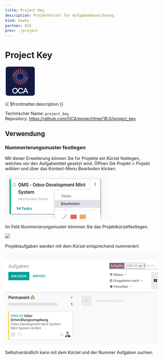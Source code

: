 ```yaml
---
title: Project Key
description: Projektkürzel für Aufgabenbezeichnung.
kind: howto
partner: OCA
prev: ./project
---
```

# Project Key
![icon_oca_app](attachments/icon_oca_app.png)

{{ $frontmatter.description }}

Technischer Name: `project_key`\
Repository: <https://github.com/OCA/project/tree/18.0/project_key>

## Verwendung

### Nummerierungsmuster festlegen

Mit dieser Erweiterung können Sie für Projekte ein Kürzel festlegen, welches vor den Aufgabentitel gesetzt wird. Öffnen Sie *Projekt > Projekt wählen* und über das Kontext-Menu *Bearbeiten* klicken.

![](attachments/Project%20key%20Projekt%20Bearbeiten.png)

Im Feld *Nummerierungsmuster* könnnen Sie das Projektkürzelfesltegen.

![](attachments/Project%20key%20Kürzel.png)

Projektaufgaben werden mit dem Kürzel entsprechend nummeriert.

![](attachments/Project%20key%20Aufgabe.png)

Selbstverändlich kann mit dem Kürzel und der Nummer Aufgaben suchen.
